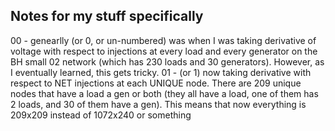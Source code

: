 ## Notes for my stuff specifically

00 - genearlly (or 0, or un-numbered) was when I was taking derivative of voltage with respect to injections at every load and every generator on the BH small 02 network (which has 230 loads and 30 generators). However, as I eventually learned, this gets tricky. 
01 - (or 1) now taking derivative with respect to NET injections at each UNIQUE node. There are 209 unique nodes that have a load a gen or both (they all have a load, one of them has 2 loads, and 30 of them have a gen). This means that now everything is 209x209 instead of 1072x240 or something